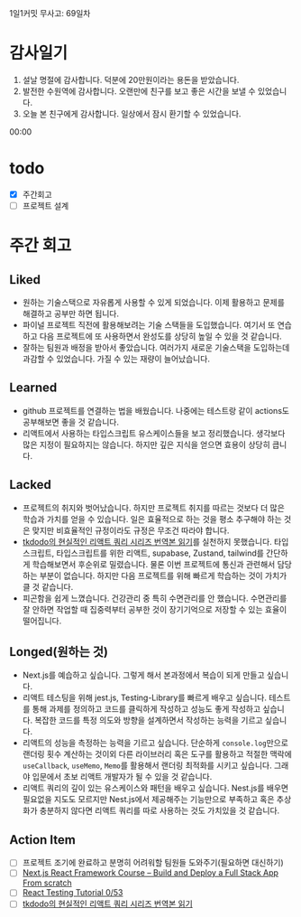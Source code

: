 1일1커밋 무사고: 69일차

# 감사일기

1. 설날 명절에 감사합니다. 덕분에 20만원이라는 용돈을 받았습니다.
2. 발전한 수원역에 감사합니다. 오랜만에 친구를 보고 좋은 시간을 보낼 수 있었습니다.
3. 오늘 본 친구에게 감사합니다. 일상에서 잠시 환기할 수 있었습니다.

00:00

# todo

- [x] 주간회고
- [ ] 프로젝트 설계

# 주간 회고

## Liked

- 원하는 기술스택으로 자유롭게 사용할 수 있게 되었습니다. 이제 활용하고 문제를 해결하고 공부만 하면 됩니다.
- 파이널 프로젝트 직전에 활용해보려는 기술 스택들을 도입했습니다. 여기서 또 연습하고 다음 프로젝트에 또 사용하면서 완성도를 상당히 높일 수 있을 것 같습니다.
- 잘하는 팀원과 배정을 받아서 좋았습니다. 여러가지 새로운 기술스택을 도입하는데 과감할 수 있었습니다. 가질 수 있는 재량이 늘어났습니다.

## Learned

- github 프로젝트를 연결하는 법을 배웠습니다. 나중에는 테스트랑 같이 actions도 공부해보면 좋을 것 같습니다.
- 리액트에서 사용하는 타입스크립트 유스케이스들을 보고 정리했습니다. 생각보다 많은 지정이 필요하지는 않습니다. 하지만 깊은 지식을 얻으면 효용이 상당히 큽니다.

## Lacked

- 프로젝트의 취지와 벗어났습니다. 하지만 프로젝트 취지를 따르는 것보다 더 많은 학습과 가치를 얻을 수 있습니다. 일은 효율적으로 하는 것을 평소 추구해야 하는 것은 맞지만 비효율적인 규정이라도 규정은 무조건 따라야 합니다.
- [tkdodo의 현실적인 리액트 쿼리 시리즈 번역본 읽기](https://parang.gatsbyjs.io/react/2022-react-01/)를 실천하지 못했습니다. 타입스크립트, 타입스크립트를 위한 리액트, supabase, Zustand, tailwind를 간단하게 학습해보면서 후순위로 밀렸습니다. 물론 이번 프로젝트에 통신과 관련해서 담당하는 부분이 없습니다. 하지만 다음 프로젝트를 위해 빠르게 학습하는 것이 가치가 클 것 같습니다.
- 피곤함을 쉽게 느꼈습니다. 건강관리 중 특히 수면관리를 안 했습니다. 수면관리를 잘 안하면 작업할 때 집중력부터 공부한 것이 장기기억으로 저장할 수 있는 효율이 떨어집니다.

## Longed(원하는 것)

- Next.js를 예습하고 싶습니다. 그렇게 해서 본과정에서 복습이 되게 만들고 싶습니다.
- 리액트 테스팅을 위해 jest.js, Testing-Library를 빠르게 배우고 싶습니다. 테스트를 통해 과제를 정의하고 코드를 클릭하게 작성하고 성능도 좋게 작성하고 싶습니다. 복잡한 코드를 특정 의도와 방향을 설계하면서 작성하는 능력을 기르고 싶습니다.
- 리액트의 성능을 측정하는 능력을 기르고 싶습니다. 단순하게 `console.log`만으로 랜더링 횟수 계산하는 것이외 다른 라이브러리 혹은 도구를 활용하고 적절한 맥락에 `useCallback`, `useMemo`, `Memo`를 활용해서 랜더링 최적화를 시키고 싶습니다. 그래야 입문에서 초보 리액트 개발자가 될 수 있을 것 같습니다.
- 리액트 쿼리의 깊이 있는 유스케이스와 패턴을 배우고 싶습니다. Nest.js를 배우면 필요없을 지도도 모르지만 Nest.js에서 제공해주는 기능만으로 부족하고 혹은 추상화가 충분하지 않다면 리액트 쿼리를 따로 사용하는 것도 가치있을 것 같습니다.

## Action Item

- [ ] 프로젝트 조기에 완료하고 분명히 어려워할 팀원들 도와주기(필요하면 대신하기)
- [ ] [Next.js React Framework Course – Build and Deploy a Full Stack App From scratch](https://www.youtube.com/watch?v=KjY94sAKLlw)
- [ ] [React Testing Tutorial 0/53](https://www.youtube.com/watch?v=T2sv8jXoP4s&list=PLC3y8-rFHvwirqe1KHFCHJ0RqNuN61SJd)
- [ ] [tkdodo의 현실적인 리액트 쿼리 시리즈 번역본 읽기](https://parang.gatsbyjs.io/react/2022-react-01/)
